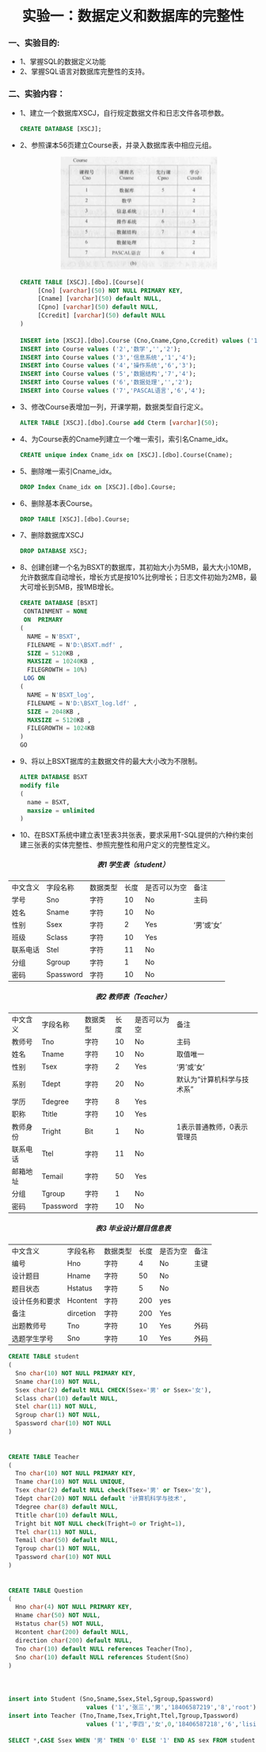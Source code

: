 <h1 align="center">实验一：数据定义和数据库的完整性</h1>

### 一、实验目的:
* 1、掌握SQL的数据定义功能
* 2、掌握SQL语言对数据库完整性的支持。

### 二、实验内容：
* 1、建立一个数据库XSCJ，自行规定数据文件和日志文件各项参数。
   ```sql
   CREATE DATABASE [XSCJ];
   ```
* 2、参照课本56页建立Course表，并录入数据库表中相应元组。

     <div align="center"><img src="./img/Course表.png"/></div>
     
     ```sql      
     CREATE TABLE [XSCJ].[dbo].[Course](
          [Cno] [varchar](50) NOT NULL PRIMARY KEY,
          [Cname] [varchar](50) default NULL,
          [Cpno] [varchar](50) default NULL,
          [Ccredit] [varchar](50) default NULL
     )

     INSERT into [XSCJ].[dbo].Course (Cno,Cname,Cpno,Ccredit) values ('1','数据库','5','4');
     INSERT into Course values ('2','数学','','2');
     INSERT into Course values ('3','信息系统','1','4');
     INSERT into Course values ('4','操作系统','6','3');
     INSERT into Course values ('5','数据结构','7','4');
     INSERT into Course values ('6','数据处理','','2');
     INSERT into Course values ('7','PASCAL语言','6','4');
     ```
* 3、修改Course表增加一列，开课学期，数据类型自行定义。
     ```sql
     ALTER TABLE [XSCJ].[dbo].Course add Cterm [varchar](50);
     ```
* 4、为Course表的Cname列建立一个唯一索引，索引名Cname_idx。
   ```sql
   CREATE unique index Cname_idx on [XSCJ].[dbo].Course(Cname);
   ```
* 5、删除唯一索引Cname_idx。
   ```sql
   DROP Index Cname_idx on [XSCJ].[dbo].Course;
   ```
* 6、删除基本表Course。
   ```sql
   DROP TABLE [XSCJ].[dbo].Course;
   ```
* 7、删除数据库XSCJ
   ```sql
   DROP DATABASE XSCJ;
   ```
* 8、创建创建一个名为BSXT的数据库，其初始大小为5MB，最大大小10MB，允许数据库自动增长，增长方式是按10%比例增长；日志文件初始为2MB，最大可增长到5MB，按1MB增长。
   ```sql
   CREATE DATABASE [BSXT]
    CONTAINMENT = NONE
    ON  PRIMARY 
   ( 
     NAME = N'BSXT',
     FILENAME = N'D:\BSXT.mdf' , 
     SIZE = 5120KB , 
     MAXSIZE = 10240KB , 
     FILEGROWTH = 10%)
    LOG ON 
   ( 
     NAME = N'BSXT_log', 
     FILENAME = N'D:\BSXT_log.ldf' ,
     SIZE = 2048KB , 
     MAXSIZE = 5120KB , 
     FILEGROWTH = 1024KB 
   )
   GO
   ```
* 9、将以上BSXT据库的主数据文件的最大大小改为不限制。
   ```sql
   ALTER DATABASE BSXT 
   modify file 
   (
     name = BSXT, 
     maxsize = unlimited
   )
   ```
* 10、在BSXT系统中建立表1至表3共张表，要求采用T-SQL提供的六种约束创建三张表的实体完整性、参照完整性和用户定义的完整性定义。

<h5 align="center">表1 学生表（student）</h5>
<div align="center">
<table>
   <tr>
      <td>中文含义</td>
      <td>字段名称</td>
      <td>数据类型</td>
      <td>长度</td>
      <td>是否可以为空</td>
      <td>备注</td>
   </tr>
   <tr>
      <td>学号</td>
      <td>Sno</td>
      <td>字符</td>
      <td>10</td>
      <td>No</td>
      <td>主码</td>
   </tr>
   <tr>
      <td>姓名</td>
      <td>Sname</td>
      <td>字符</td>
      <td>10</td>
      <td>No</td>
      <td></td>
   </tr>
   <tr>
      <td>性别</td>
      <td>Ssex</td>
      <td>字符</td>
      <td>2</td>
      <td>Yes</td>
      <td>‘男’或‘女’</td>
   </tr>
   <tr>
      <td>班级</td>
      <td>Sclass</td>
      <td>字符</td>
      <td>10</td>
      <td>Yes</td>
      <td></td>
   </tr>
   <tr>
      <td>联系电话</td>
      <td>Stel</td>
      <td>字符</td>
      <td>11</td>
      <td>No</td>
      <td></td>
   </tr>
   <tr>
      <td>分组</td>
      <td>Sgroup</td>
      <td>字符</td>
      <td>1</td>
      <td>No</td>
      <td></td>
   </tr>
   <tr>
      <td>密码</td>
      <td>Spassword</td>
      <td>字符</td>
      <td>10</td>
      <td>No</td>
      <td></td>
   </tr>
</table>
</div>

<h5 align="center">表2 教师表（Teacher）</h5>
<div align="center">
<table>
   <tr>
      <td>中文含义</td>
      <td>字段名称</td>
      <td>数据类型</td>
      <td>长度</td>
      <td>是否可以为空</td>
      <td>备注</td>
   </tr>
   <tr>
      <td>教师号</td>
      <td>Tno</td>
      <td>字符</td>
      <td>10</td>
      <td>No</td>
      <td>主码</td>
   </tr>
   <tr>
      <td>姓名</td>
      <td>Tname</td>
      <td>字符</td>
      <td>10</td>
      <td>No</td>
      <td>取值唯一</td>
   </tr>
   <tr>
      <td>性别</td>
      <td>Tsex</td>
      <td>字符</td>
      <td>2</td>
      <td>Yes</td>
      <td>‘男’或‘女’</td>
   </tr>
   <tr>
      <td>系别</td>
      <td>Tdept</td>
      <td>字符</td>
      <td>20</td>
      <td>No</td>
      <td>默认为“计算机科学与技术系”</td>
   </tr>
   <tr>
      <td>学历</td>
      <td>Tdegree</td>
      <td>字符</td>
      <td>8</td>
      <td>Yes</td>
      <td></td>
   </tr>
   <tr>
      <td>职称</td>
      <td>Ttitle</td>
      <td>字符</td>
      <td>10</td>
      <td>Yes</td>
      <td></td>
   </tr>
   <tr>
      <td>教师身份</td>
      <td>Tright</td>
      <td>Bit </td>
      <td>1</td>
      <td>No</td>
      <td>1表示普通教师，0表示管理员</td>
   </tr>
   <tr>
      <td>联系电话</td>
      <td>Ttel</td>
      <td>字符</td>
      <td>11</td>
      <td>No</td>
      <td></td>
   </tr>
   <tr>
      <td>邮箱地址</td>
      <td>Temail</td>
      <td>字符</td>
      <td>50</td>
      <td>Yes</td>
      <td></td>
   </tr>
   <tr>
      <td>分组</td>
      <td>Tgroup</td>
      <td>字符</td>
      <td>1</td>
      <td>No</td>
      <td></td>
   </tr>
   <tr>
      <td>密码</td>
      <td>Tpassword</td>
      <td>字符</td>
      <td>10</td>
      <td>No</td>
      <td></td>
   </tr>
</table>
</div>



<h5 align="center">表3 毕业设计题目信息表</h5>
<div align="center">
<table>
   <tr>
      <td>中文含义</td>
      <td>字段名称</td>
      <td>数据类型</td>
      <td>长度</td>
      <td>是否为空</td>
      <td>备注</td>
   </tr>
   <tr>
      <td>编号</td>
      <td>Hno</td>
      <td>字符</td>
      <td>4</td>
      <td>No</td>
      <td>主键</td>
   </tr>
   <tr>
      <td>设计题目</td>
      <td>Hname</td>
      <td>字符</td>
      <td>50</td>
      <td>No</td>
      <td></td>
   </tr>
   <tr>
      <td>题目状态</td>
      <td>Hstatus</td>
      <td>字符</td>
      <td>5</td>
      <td>No</td>
      <td></td>
   </tr>
   <tr>
      <td>设计任务和要求</td>
      <td>Hcontent </td>
      <td>字符</td>
      <td>200</td>
      <td>yes</td>
      <td></td>
   </tr>
   <tr>
      <td>备注</td>
      <td>dircetion</td>
      <td>字符</td>
      <td>200</td>
      <td>Yes</td>
      <td></td>
   </tr>
   <tr>
      <td>出题教师号</td>
      <td>Tno</td>
      <td>字符</td>
      <td>10</td>
      <td>Yes</td>
      <td>外码</td>
   </tr>
   <tr>
      <td>选题学生学号</td>
      <td>Sno</td>
      <td>字符</td>
      <td>10</td>
      <td>Yes</td>
      <td>外码</td>
   </tr>
</table>
</div>

   ```sql
   CREATE TABLE student
   (
     Sno char(10) NOT NULL PRIMARY KEY,
     Sname char(10) NOT NULL,
     Ssex char(2) default NULL CHECK(Ssex='男' or Ssex='女'),
     Sclass char(10) default NULL,
     Stel char(11) NOT NULL,
     Sgroup char(1) NOT NULL,
     Spassword char(10) NOT NULL
   )


   CREATE TABLE Teacher
   (
     Tno char(10) NOT NULL PRIMARY KEY,
     Tname char(10) NOT NULL UNIQUE,
     Tsex char(2) default NULL check(Tsex='男' or Tsex='女'),
     Tdept char(20) NOT NULL default '计算机科学与技术',
     Tdegree char(8) default NULL,
     Ttitle char(10) default NULL,
     Tright bit NOT NULL check(Tright=0 or Tright=1),
     Ttel char(11) NOT NULL,
     Temail char(50) default NULL,
     Tgroup char(1) NOT NULL,
     Tpassword char(10) NOT NULL
   )


   CREATE TABLE Question
   (
     Hno char(4) NOT NULL PRIMARY KEY,
     Hname char(50) NOT NULL,
     Hstatus char(5) NOT NULL,
     Hcontent char(200) default NULL,
     direction char(200) default NULL,
     Tno char(10) default NULL references Teacher(Tno),
     Sno char(10) default NULL references Student(Sno)
   )



   insert into Student (Sno,Sname,Ssex,Stel,Sgroup,Spassword) 
                         values ('1','张三','男','18406587219','8','root')
   insert into Teacher (Tno,Tname,Tsex,Tright,Ttel,Tgroup,Tpassword) 
                         values ('1','李四','女',0,'18406587218','6','lisi')

   SELECT *,CASE Ssex WHEN '男' THEN '0' ELSE '1' END AS sex FROM student 
   ```






